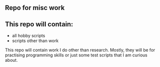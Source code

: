 ## Repo for misc work
This repo will contain:
---
* all hobby scripts
* scripts other than work

This repo will contain work I do other than research. Mostly, they will be for practising programming skills or 
just some test scripts that I am curious about.

